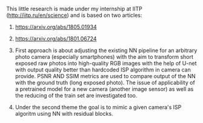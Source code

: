 This little research is made under my internship at IITP (http://iitp.ru/en/science) and is based on two articles:

1) https://arxiv.org/abs/1805.01934

2) https://arxiv.org/abs/1801.06724

1) First approach is about adjusting the existing NN pipeline for an arbitrary photo camera (especially smartphones) with the aim to transform short exposed raw photos into high-quality RGB images with the help of U-net with output quality better than hardcoded ISP algorithm in camera can provide. PSNR AND SSIM metrics are used to compare output of the NN with the ground truth (long exposed photo). The issue of applicability of a pretrained model for a new camera (another image sensor) as well as the reducing of the train set are investigated too.  

2) Under the second theme the goal is to mimic a given camera's ISP algoritm using NN with residual blocks.  
